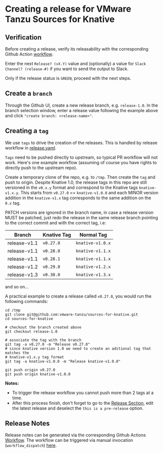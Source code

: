 # Creating a release for VMware Tanzu Sources for Knative

## Verification

Before creating a release, verify its releasability with the corresponding
Github Action
[workflow](https://github.com/vmware-tanzu/sources-for-knative/actions/workflows/knative-releasability.yaml).

Enter the next `Release? (vX.Y)` value and (optionally) a value for `Slack
Channel? (release-#)` if you want to send the output to Slack.

Only if the release status is `GREEN`, proceed with the next steps.

## Create a `branch`

Through the Github UI, create a new release branch, e.g. `release-1.0`. In the
branch selection window, enter a release value following the example above and
click `"create branch: <release-name>"`.

## Creating a `tag`

We use `tags` to drive the creation of the releases. This is handled by release
workflow in [release.yaml](.github/workflows/release.yaml).

`Tags` need to be pushed directly to upstream, so typical PR workflow will not
work. Here's one example workflow (assuming of course you have rights to
directly push to the upstream repo).

Create a temporary clone of the repo, e.g. to `/tmp`. Then create the `tag` and
push to origin. Despite Knative 1.0, the release tags in this repo are still versioned in the `v0.x.y` format and correspond to the Knative tags `knative-v1.x.y`.
This starts from `v0.27.0` == `knative-v1.0.0` and each MINOR version addition in the `knative-v1.x` tag corresponds to the same addition on the `0.x` tag.

PATCH versions are ignored in the branch name, in case a release version MUST be patched, just redo the release in the same release branch pointing to the correct commit and with the correct tag, i.e:

| Branch       | Knative Tag  | Normal Tag       |
|--------------|--------------|------------------|
| release-v1.1 | `v0.27.0`    | `knative-v1.0.x` |
| release-v1.1 | `v0.28.0`    | `knative-v1.1.x` |
| release-v1.1 | `v0.28.1`    | `knative-v1.1.x` |
| release-v1.2 | `v0.29.0`    | `knative-v1.2.x` |
| release-v1.3 | `v0.30.0`    | `knative-v1.3.x` |
and so on...

A practical example to create a release called `v0.27.0`, you would run the following commands:

```shell
cd /tmp
git clone git@github.com:vmware-tanzu/sources-for-knative.git
cd sources-for-knative

# checkout the branch created above
git checkout release-1.0

# associate the tag with the branch
git tag -a v0.27.0 -m "Release v0.27.0"
# since knative version 1.0 we need to create an aditional tag that matches the
# knative-v1.x.y tag format
git tag -a knative-v1.0.0 -m "Release knative-v1.0.0"

git push origin v0.27.0
git push origin knative-v1.0.0
```

**Notes:**
- To trigger the release workflow you cannot push more than 2 tags at a time.
- After this process finish, don't forget to go to the [Release Section](https://github.com/vmware-tanzu/sources-for-knative/releases), edit the latest release and deselect the `this is a pre-release` option.

## Release Notes

Release notes can be generated via the corresponding Github Actions
[Workflow](.github/workflows/knative-release-notes.yaml). The workflow can be
triggered via manual invocation (`workflow_dispatch`) [here](https://github.com/vmware-tanzu/sources-for-knative/actions/workflows/knative-release-notes.yaml).
